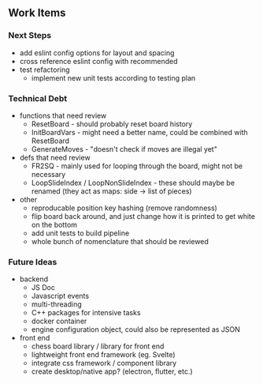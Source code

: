## Work Items

### Next Steps
- add eslint config options for layout and spacing
- cross reference eslint config with recommended
- test refactoring
  - implement new unit tests according to testing plan

### Technical Debt
- functions that need review
  - ResetBoard - should probably reset board history
  - InitBoardVars - might need a better name, could be combined with ResetBoard
  - GenerateMoves - "doesn't check if moves are illegal yet"
- defs that need review
  - FR2SQ - mainly used for looping through the board, might not be necessary
  - LoopSlideIndex / LoopNonSlideIndex - these should maybe be renamed (they act as maps: side -> list of pieces)
- other
  - reproducable position key hashing (remove randomness)
  - flip board back around, and just change how it is printed to get white on the bottom
  - add unit tests to build pipeline
  - whole bunch of nomenclature that should be reviewed

### Future Ideas
- backend
  - JS Doc
  - Javascript events
  - multi-threading
  - C++ packages for intensive tasks
  - docker container
  - engine configuration object, could also be represented as JSON 
- front end
  - chess board library / library for front end
  - lightweight front end framework (eg. Svelte)
  - integrate css framework / component library
  - create desktop/native app? (electron, flutter, etc.)